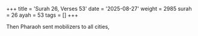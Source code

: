 +++
title = 'Surah 26, Verses 53'
date = '2025-08-27'
weight = 2985
surah = 26
ayah = 53
tags = []
+++

Then Pharaoh sent mobilizers to all cities,